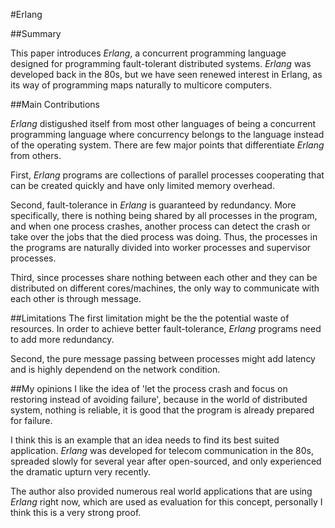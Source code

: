 #Erlang

##Summary

This paper introduces *Erlang*, a concurrent programming language designed for programming fault-tolerant distributed systems. *Erlang* was developed back in the 80s, but we have seen renewed interest in Erlang, as its way of programming maps naturally to multicore computers.

##Main Contributions

*Erlang* distigushed itself from most other languages of being a concurrent programming language where concurrency belongs to the language instead of the operating system. There are few major points that differentiate *Erlang* from others.

First, *Erlang* programs are collections of parallel processes cooperating that can be created quickly and have only limited memory overhead.

Second, fault-tolerance in *Erlang* is guaranteed by redundancy. More specifically, there is nothing being shared by all processes in the program, and when one process crashes, another process can detect the crash or take over the jobs that the died process was doing. Thus, the processes in the programs are naturally divided into worker processes and supervisor processes.

Third, since processes share nothing between each other and they can be distributed on different cores/machines, the only way to communicate with each other is through message.

##Limitations
The first limitation might be the the potential waste of resources. In order to achieve better fault-tolerance, *Erlang* programs need to add more redundancy. 

Second, the pure message passing between processes might add latency and is highly dependend on the network condition.

##My opinions
I like the idea of 'let the process crash and focus on restoring instead of avoiding failure', because in the world of distributed system, nothing is reliable, it is good that the program is already prepared for failure.

I think this is an example that an idea needs to find its best suited application. *Erlang* was developed for telecom communication in the 80s, spreaded slowly for several year after open-sourced, and only experienced the dramatic upturn very recently. 

The author also provided numerous real world applications that are using *Erlang* right now, which are used as evaluation for this concept, personally I think this is a very strong proof.